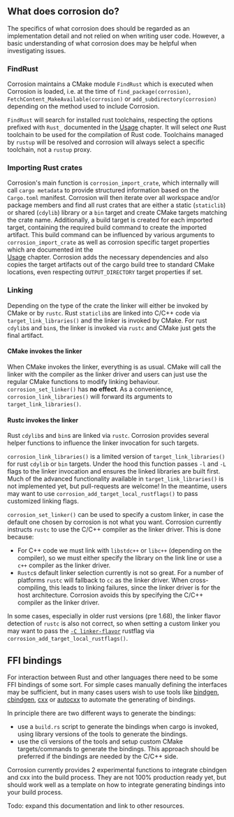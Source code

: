 ## What does corrosion do?

The specifics of what corrosion does should be regarded as an implementation detail and not relied on
when writing user code. However, a basic understanding of what corrosion does may be helpful when investigating
issues.

### FindRust

Corrosion maintains a CMake module `FindRust` which is executed when Corrosion is loaded, i.e. at the time
of `find_package(corrosion)`, `FetchContent_MakeAvailable(corrosion)` or `add_subdirectory(corrosion)` depending
on the method used to include Corrosion.

`FindRust` will search for installed rust toolchains, respecting the options prefixed with `Rust_` documented in
the [Usage](usage.md#corrosion-options) chapter.
It will select _one_ Rust toolchain to be used for the compilation of Rust code. Toolchains managed by `rustup`
will be resolved and corrosion will always select a specific toolchain, not a `rustup` proxy.


### Importing Rust crates

Corrosion's main function is `corrosion_import_crate`, which internally will call `cargo metadata` to provide
structured information based on the `Cargo.toml` manifest.
Corrosion will then iterate over all workspace and/or package members and find all rust crates that are either
a static (`staticlib`) or shared (`cdylib`) library or a `bin` target and create CMake targets matching the
crate name. Additionally, a build target is created for each imported target, containing the required build
command to create the imported artifact. This build command can be influenced by various arguments to 
`corrosion_import_crate` as well as corrosion specific target properties which are documented int the  
[Usage](usage.md) chapter.
Corrosion adds the necessary dependencies and also copies the target artifacts out of the cargo build tree
to standard CMake locations, even respecting `OUTPUT_DIRECTORY` target properties if set.

### Linking

Depending on the type of the crate the linker will either be invoked by CMake or by `rustc`.
Rust `staticlib`s are linked into C/C++ code via `target_link_libraries()` and the linker is
invoked by CMake.
For rust `cdylib`s and `bin`s, the linker is invoked via `rustc` and CMake just gets the final artifact.

#### CMake invokes the linker

When CMake invokes the linker, everything is as usual. CMake will call the linker with
the compiler as the linker driver and users can just use the regular CMake functions to
modify linking behaviour. `corrosion_set_linker()` has **no effect**.
As a convenience, `corrosion_link_libraries()` will forward its arguments to `target_link_libraries()`.

#### Rustc invokes the linker 

Rust `cdylib`s and `bin`s are linked via `rustc`. Corrosion provides several helper functions
to influence the linker invocation for such targets. 

`corrosion_link_libraries()` is a limited version of `target_link_libraries()` 
for rust `cdylib` or `bin` targets.
Under the hood this function passes `-l` and `-L` flags to the linker invocation and
ensures the linked libraries are built first.
Much of the advanced functionality available in `target_link_libraries()` is not implemented yet,
but pull-requests are welcome! In the meantime, users may want to use 
`corrosion_add_target_local_rustflags()` to pass customized linking flags.

`corrosion_set_linker()` can be used to specify a custom linker, in case the default one
chosen by corrosion is not what you want.
Corrosion currently instructs `rustc` to use the C/C++ compiler as the linker driver.
This is done because:
- For C++ code we must link with `libstdc++` or `libc++` (depending on the compiler), so we must
  either specify the library on the link line or use a `c++` compiler as the linker driver.
- `Rustc`s default linker selection currently is not so great. For a number of platforms
  `rustc` will fallback to `cc` as the linker driver. When cross-compiling, this leads
  to linking failures, since the linker driver is for the host architecture.
  Corrosion avoids this by specifying the C/C++ compiler as the linker driver.


In some cases, especially in older rust versions (pre 1.68), the linker flavor detection 
of `rustc` is also not correct, so when setting a custom linker you may want to pass the
[`-C linker-flavor`](https://doc.rust-lang.org/rustc/codegen-options/index.html#linker-flavor)
rustflag via `corrosion_add_target_local_rustflags()`.

## FFI bindings

For interaction between Rust and other languages there need to be some FFI bindings of some sort.
For simple cases manually defining the interfaces may be sufficient, but in many cases users
wish to use tools like [bindgen], [cbindgen], [cxx] or [autocxx] to automate the generating of
bindings.

In principle there are two different ways to generate the bindings:
- use a `build.rs` script to generate the bindings when cargo is invoked, using
  library versions of the tools to generate the bindings.
- use the cli versions of the tools and setup custom CMake targets/commands to
  generate the bindings. This approach should be preferred if the bindings are needed
  by the C/C++ side.

Corrosion currently provides 2 experimental functions to integrate cbindgen and cxx into
the build process. They are not 100% production ready yet, but should work well as a 
template on how to integrate generating bindings into your build process.

Todo: expand this documentation and link to other resources.

[bindgen]: https://rust-lang.github.io/rust-bindgen/
[cbindgen]: https://github.com/eqrion/cbindgen
[cxx]: https://cxx.rs/
[autocxx]: https://google.github.io/autocxx/index.html
  